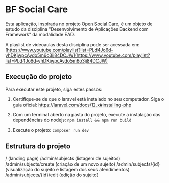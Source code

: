 # BF Social Care

Esta aplicação, inspirada no projeto [Open Social Care](https://github.com/open-social-care), é um objeto de estudo da disciplina "Desenvolvimento de Aplicações Backend com Framework" da modalidade EAD.

A playlist de videoaulas desta disciplina pode ser acessada em: [https://www.youtube.com/playlist?list=PLd4Jo6d-yhDKjwpcAydo5m6o3ij84DCJW](https://www.youtube.com/playlist?list=PLd4Jo6d-yhDKjwpcAydo5m6o3ij84DCJW)

## Execução do projeto

Para executar este projeto, siga estes passos:

1. Certifique-se de que o laravel está instalado no seu computador. Siga o guia oficial: https://laravel.com/docs/12.x#installing-php

2. Com um terminal aberto na pasta do projeto, execute a instalação das dependências do nodejs: `npm install && npm run build`

3. Execute o projeto: `composer run dev`

## Estrutura do projeto

/ (landing page)
/admin/subjects (listagem de sujeitos)
/admin/subjects/create (criação de um novo sujeito)
/admin/subjects/{id} (visualização do sujeito e listagem dos seus atendimentos)
/admin/subjects/{id}/edit (edição do sujeito)